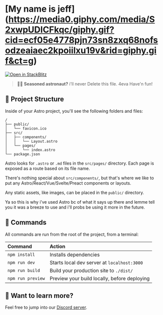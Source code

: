 # [My name is jeff] (https://media0.giphy.com/media/S2xwpUDICFkqc/giphy.gif?cid=ecf05e4778pjn73sn8zxq68nofsodzeaiaec2kpoiilxu19v&rid=giphy.gif&ct=g)

[![Open in StackBlitz](https://developer.stackblitz.com/img/open_in_stackblitz.svg)](https://stackblitz.com/github/withastro/astro/tree/latest/examples/basics)

> 🧑‍🚀 **Seasoned astronaut?** i'll never Delete this file. 4eva Have'n fun!

## 🚀 Project Structure

Inside of your Astro project, you'll see the following folders and files:

```
/
├── public/
│   └── favicon.ico 
├── src/
│   ├── components/
│   │   └── Layout.astro
│   └── pages/
│       └── index.astro
└── package.json
```

Astro looks for `.astro` or `.md` files in the `src/pages/` directory. Each page is exposed as a route based on its file name.

There's nothing special about `src/components/`, but that's where we like to put any Astro/React/Vue/Svelte/Preact components or layouts.

Any static assets, like images, can be placed in the `public/` directory.

Ya so this is why i've used Astro bc of what it says up there and lemme tell you it was a breeze to use and i'll probs be using it more in the future.

## 🧞 Commands

All commands are run from the root of the project, from a terminal:

| Command           | Action                                       |
| :---------------- | :------------------------------------------- |
| `npm install`     | Installs dependencies                        |
| `npm run dev`     | Starts local dev server at `localhost:3000`  |
| `npm run build`   | Build your production site to `./dist/`      |
| `npm run preview` | Preview your build locally, before deploying |

## 👀 Want to learn more?

Feel free to jump into our [Discord server](https://dsc.gg/entrypoint).

